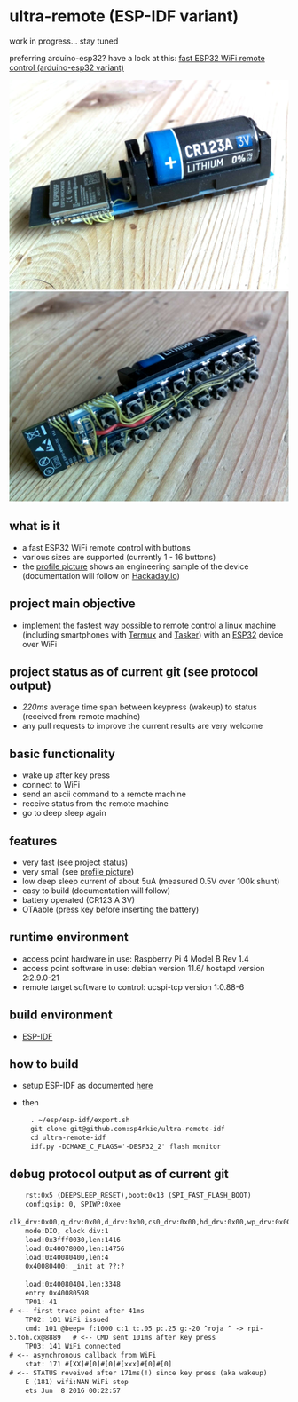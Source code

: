 ultra-remote (ESP-IDF variant)
==============================

work in progress... stay tuned

preferring arduino-esp32? have a look at this: [fast ESP32 WiFi remote control (arduino-esp32 variant)](https://github.com/sp4rkie/ultra-remote-ino)

![alt text](images/shot0010.png "Title")
![alt text](images/shot0015.png "Title")

what is it
----------

- a fast ESP32 WiFi remote control with buttons
- various sizes are supported (currently 1 - 16 buttons)
- the [profile picture](https://avatars.githubusercontent.com/u/3232165?v=4) shows an engineering sample of the device (documentation will follow on [Hackaday.io](https://hackaday.io/))

project main objective
----------------------

- implement the fastest way possible to remote control a linux machine (including smartphones with [Termux](https://termux.dev/en/) and [Tasker](https://tasker.joaoapps.com/)) with an [ESP32](https://en.wikipedia.org/wiki/ESP32) device over WiFi 

project status as of current git (see protocol output)
------------------------------------------------------

- *220ms* average time span between keypress (wakeup) to status (received from remote machine)
- any pull requests to improve the current results are very welcome

basic functionality
-------------------

- wake up after key press
- connect to WiFi
- send an ascii command to a remote machine
- receive status from the remote machine
- go to deep sleep again

features
--------

- very fast (see project status)
- very small (see [profile picture](https://avatars.githubusercontent.com/u/3232165?v=4))
- low deep sleep current of about 5uA (measured 0.5V over 100k shunt)
- easy to build (documentation will follow)
- battery operated (CR123 A 3V)
- OTAable (press key before inserting the battery)

runtime environment
-------------------

- access point hardware in use: Raspberry Pi 4 Model B Rev 1.4
- access point software in use: debian version 11.6/ hostapd version 2:2.9.0-21
- remote target software to control: ucspi-tcp version 1:0.88-6

build environment
-----------------

- [ESP-IDF](https://docs.espressif.com/projects/esp-idf/en/latest/esp32/index.html#)

how to build
------------

- setup ESP-IDF as documented [here](https://docs.espressif.com/projects/esp-idf/en/latest/esp32/get-started/index.html#installation)
- then

        . ~/esp/esp-idf/export.sh
        git clone git@github.com:sp4rkie/ultra-remote-idf
        cd ultra-remote-idf
        idf.py -DCMAKE_C_FLAGS='-DESP32_2' flash monitor

debug protocol output as of current git
---------------------------------------

        rst:0x5 (DEEPSLEEP_RESET),boot:0x13 (SPI_FAST_FLASH_BOOT)
        configsip: 0, SPIWP:0xee
        clk_drv:0x00,q_drv:0x00,d_drv:0x00,cs0_drv:0x00,hd_drv:0x00,wp_drv:0x00
        mode:DIO, clock div:1
        load:0x3fff0030,len:1416
        load:0x40078000,len:14756
        load:0x40080400,len:4
        0x40080400: _init at ??:?

        load:0x40080404,len:3348
        entry 0x40080598
        TP01: 41                                                                    # <-- first trace point after 41ms
        TP02: 101 WiFi issued                                       
        cmd: 101 @beep= f:1000 c:1 t:.05 p:.25 g:-20 ^roja ^ -> rpi-5.toh.cx@8889   # <-- CMD sent 101ms after key press
        TP03: 141 WiFi connected                                                    # <-- asynchronous callback from WiFi
        stat: 171 #[XX]#[0]#[0]#[xxx]#[0]#[0]                                       # <-- STATUS reveived after 171ms(!) since key press (aka wakeup)
        E (181) wifi:NAN WiFi stop
        ets Jun  8 2016 00:22:57

